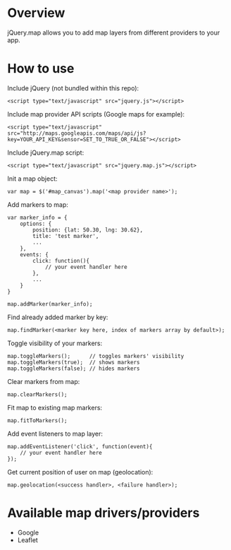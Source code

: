 Overview
========

jQuery.map allows you to add map layers from different providers to your app.

How to use
==========

Include jQuery (not bundled within this repo):

    <script type="text/javascript" src="jquery.js"></script>

Include map provider API scripts (Google maps for example):

    <script type="text/javascript" src="http://maps.googleapis.com/maps/api/js?key=YOUR_API_KEY&sensor=SET_TO_TRUE_OR_FALSE"></script>

Include jQuery.map script:

    <script type="text/javascript" src="jquery.map.js"></script>

Init a map object:

    var map = $('#map_canvas').map('<map provider name>');

Add markers to map:

    var marker_info = {
        options: {
            position: {lat: 50.30, lng: 30.62},
            title: 'test marker',
            ...
        },
        events: {
            click: function(){
                // your event handler here
            },
            ...
        }
    }

    map.addMarker(marker_info);

Find already added marker by key:

    map.findMarker(<marker key here, index of markers array by default>);

Toggle visibility of your markers:

    map.toggleMarkers();      // toggles markers' visibility
    map.toggleMarkers(true);  // shows markers
    map.toggleMarkers(false); // hides markers

Clear markers from map:

    map.clearMarkers();

Fit map to existing map markers:

    map.fitToMarkers();

Add event listeners to map layer:

    map.addEventListener('click', function(event){
        // your event handler here
    });

Get current position of user on map (geolocation):

    map.geolocation(<success handler>, <failure handler>);

Available map drivers/providers
===============================

- Google
- Leaflet
